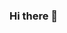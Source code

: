 ### Hi there 👋

<!--
**HerkulesTaurus/HerkulesTaurus** is a ✨ _special_ ✨ repository because its `README.md` (this file) appears on your GitHub profile.
![snake svg](https://github.com/HerkulesTaurus/JavaFall/blob/output/github-contribution-grid-snake.svg)
Here are some ideas to get you started:

- 🔭 I’m currently working on ...
- 🌱 I’m currently learning ...
- 👯 I’m looking to collaborate on ...
- 🤔 I’m looking for help with ...
- 💬 Ask me about ...
- 📫 How to reach me: ...
- 😄 Pronouns: ...
- ⚡ Fun fact: ...
-->
